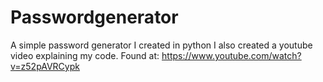 # Passwordgenerator
A simple password generator I created in python
I also created a youtube video explaining my code. Found at: https://www.youtube.com/watch?v=z52pAVRCypk


